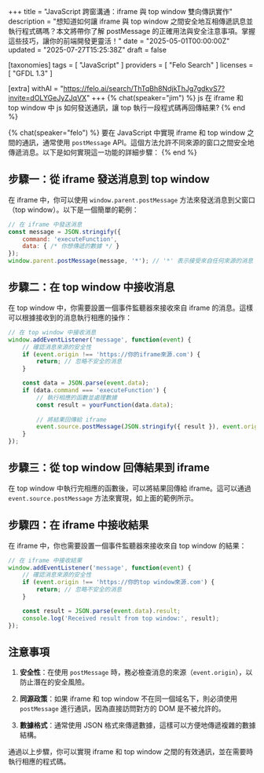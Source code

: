 +++
title = "JavaScript 跨窗溝通：iframe 與 top window 雙向傳訊實作"
description = "想知道如何讓 iframe 與 top window 之間安全地互相傳遞訊息並執行程式碼嗎？本文將帶你了解 postMessage 的正確用法與安全注意事項。掌握這些技巧，讓你的前端開發更靈活！"
date = "2025-05-01T00:00:00Z"
updated = "2025-07-27T15:25:38Z"
draft = false

[taxonomies]
tags = [ "JavaScript" ]
providers = [ "Felo Search" ]
licenses = [ "GFDL 1.3" ]

[extra]
withAI = "<https://felo.ai/search/ThTqBh8NdjkThJg7gdkvS7?invite=dOLYGeJyZJqVX>"
+++
{% chat(speaker="jim") %}
js 在 iframe 和 top window 中 js 如何發送通訊，讓 top 執行一段程式碼再回傳結果?
{% end %}

{% chat(speaker="felo") %}
要在 JavaScript 中實現 iframe 和 top window 之間的通訊，通常使用 `postMessage` API。這個方法允許不同來源的窗口之間安全地傳遞消息。以下是如何實現這一功能的詳細步驟：
{% end %}

## **步驟一：從 iframe 發送消息到 top window**

在 iframe 中，你可以使用 `window.parent.postMessage` 方法來發送消息到父窗口（top window）。以下是一個簡單的範例：

```javascript
// 在 iframe 中發送消息
const message = JSON.stringify({
    command: 'executeFunction',
    data: { /* 你想傳遞的數據 */ }
});
window.parent.postMessage(message, '*'); // '*' 表示接受來自任何來源的消息
```

## **步驟二：在 top window 中接收消息**

在 top window 中，你需要設置一個事件監聽器來接收來自 iframe 的消息。這樣可以根據接收到的消息執行相應的操作：

```javascript
// 在 top window 中接收消息
window.addEventListener('message', function(event) {
    // 確認消息來源的安全性
    if (event.origin !== 'https://你的iframe來源.com') {
        return; // 忽略不安全的消息
    }

    const data = JSON.parse(event.data);
    if (data.command === 'executeFunction') {
        // 執行相應的函數並處理數據
        const result = yourFunction(data.data);
        
        // 將結果回傳給 iframe
        event.source.postMessage(JSON.stringify({ result }), event.origin);
    }
});
```

## **步驟三：從 top window 回傳結果到 iframe**

在 top window 中執行完相應的函數後，可以將結果回傳給 iframe。這可以通過 `event.source.postMessage` 方法來實現，如上面的範例所示。

## **步驟四：在 iframe 中接收結果**

在 iframe 中，你也需要設置一個事件監聽器來接收來自 top window 的結果：

```javascript
// 在 iframe 中接收結果
window.addEventListener('message', function(event) {
    // 確認消息來源的安全性
    if (event.origin !== 'https://你的top window來源.com') {
        return; // 忽略不安全的消息
    }

    const result = JSON.parse(event.data).result;
    console.log('Received result from top window:', result);
});
```

## **注意事項**

1. **安全性**：在使用 `postMessage` 時，務必檢查消息的來源（`event.origin`），以防止潛在的安全風險。

2. **同源政策**：如果 iframe 和 top window 不在同一個域名下，則必須使用 `postMessage` 進行通訊，因為直接訪問對方的 DOM 是不被允許的。

3. **數據格式**：通常使用 JSON 格式來傳遞數據，這樣可以方便地傳遞複雜的數據結構。

通過以上步驟，你可以實現 iframe 和 top window 之間的有效通訊，並在需要時執行相應的程式碼。
